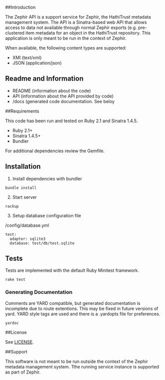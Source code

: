 
##Introduction

The Zephir API is a support service for Zephir, the HathiTrust metadata management system. 
The API is a Sinatra-based web API that allows access to data not available through
normal Zephir exports (e.g. pre-clustered item metadata for an object in the HathiTrust 
repository. This application is only meant to be run in the context of Zephir.

When available, the following content types are supported:

* XMl (text/xml)
* JSON (application/json)

## Readme and Information
* README (information about the code)
* API (information about the API provided by code)
* /docs (generated code documentation. See beloy

##Requirements

This code has been run and tested on Ruby 2.1 and Sinatra 1.4.5.

* Ruby 2.1+
* Sinatra 1.4.5+
* Bundler

For additional dependencies review the Gemfile.

## Installation

1. Install dependencies with bundler

```
bundle install
```

2. Start server

```
rackup
```

3. Setup database configuration file

/config/database.yml
```
test:
  adapter: sqlite3
  database: test/db/test.sqlite
```

## Tests

Tests are implemented with the default Ruby Minitest framework. 

```
rake test
```

### Generating Documentation
Comments are YARD compatible, but generated documentation is incomplete due to route extentions. 
This may be fixed in future versions of yard. YARD style tags are used and there is a .yardopts 
file for preferences. 

```
yardoc
```

##License

See [LICENSE](LICENSE).

##Support

This software is not meant to be run outside the context of the Zephir metadata management system. 
Tthe running service instance is supported as part of Zephir.
